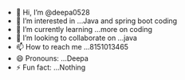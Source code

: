- 👋 Hi, I’m @deepa0528
- 👀 I’m interested in ...Java and spring boot coding
- 🌱 I’m currently learning ...more on coding
- 💞️ I’m looking to collaborate on ...java
- 📫 How to reach me ...8151013465
- 😄 Pronouns: ...Deepa
- ⚡ Fun fact: ...Nothing

<!---
deepa0528/deepa0528 is a ✨ special ✨ repository because its `README.md` (this file) appears on your GitHub profile.
You can click the Preview link to take a look at your changes.
--->
